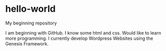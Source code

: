 # hello-world
My beginning repository

I am beginning with GitHub.  I know some html and css.  Would like to learn more programming.  I currently develop Wordpress Websites using the Genesis Framework.
